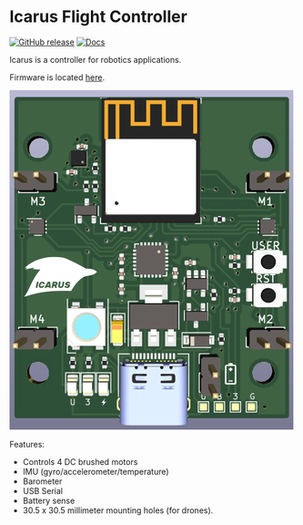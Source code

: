 # Icarus Flight Controller

[![GitHub release](https://img.shields.io/github/release/nnarain/icarus.svg)](https://github.com/nnarain/icarus/releases)
[![Docs](https://img.shields.io/badge/docs-latest-brightgreen.svg)](https://nnarain.github.io/icarus)

Icarus is a controller for robotics applications.

Firmware is located [here](https://github.com/nnarain/icarus-firmware).

![Image not found](docs/src/_images/banner.png)

Features:

* Controls 4 DC brushed motors
* IMU (gyro/accelerometer/temperature)
* Barometer
* USB Serial
* Battery sense
* 30.5 x 30.5 millimeter mounting holes (for drones).
